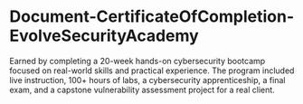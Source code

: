 # Document-CertificateOfCompletion-EvolveSecurityAcademy
Earned by completing a 20-week hands-on cybersecurity bootcamp focused on real-world skills and practical experience. The program included live instruction, 100+ hours of labs, a cybersecurity apprenticeship, a final exam, and a capstone vulnerability assessment project for a real client.
